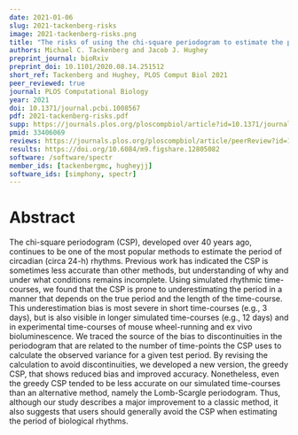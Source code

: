 ```yaml
---
date: 2021-01-06
slug: 2021-tackenberg-risks
image: 2021-tackenberg-risks.png
title: "The risks of using the chi-square periodogram to estimate the period of biological rhythms"
authors: Michael C. Tackenberg and Jacob J. Hughey
preprint_journal: bioRxiv
preprint_doi: 10.1101/2020.08.14.251512
short_ref: Tackenberg and Hughey, PLOS Comput Biol 2021
peer_reviewed: true
journal: PLOS Computational Biology
year: 2021
doi: 10.1371/journal.pcbi.1008567
pdf: 2021-tackenberg-risks.pdf
supp: https://journals.plos.org/ploscompbiol/article?id=10.1371/journal.pcbi.1008567#sec012
pmid: 33406069
reviews: https://journals.plos.org/ploscompbiol/article/peerReview?id=10.1371/journal.pcbi.1008567
results: https://doi.org/10.6084/m9.figshare.12805082
software: /software/spectr
member_ids: [tackenbergmc, hugheyjj]
software_ids: [simphony, spectr]
---
```


# Abstract

The chi-square periodogram (CSP), developed over 40 years ago, continues to be one of the most popular methods to estimate the period of circadian (circa 24-h) rhythms. Previous work has indicated the CSP is sometimes less accurate than other methods, but understanding of why and under what conditions remains incomplete. Using simulated rhythmic time-courses, we found that the CSP is prone to underestimating the period in a manner that depends on the true period and the length of the time-course. This underestimation bias is most severe in short time-courses (e.g., 3 days), but is also visible in longer simulated time-courses (e.g., 12 days) and in experimental time-courses of mouse wheel-running and ex vivo bioluminescence. We traced the source of the bias to discontinuities in the periodogram that are related to the number of time-points the CSP uses to calculate the observed variance for a given test period. By revising the calculation to avoid discontinuities, we developed a new version, the greedy CSP, that shows reduced bias and improved accuracy. Nonetheless, even the greedy CSP tended to be less accurate on our simulated time-courses than an alternative method, namely the Lomb-Scargle periodogram. Thus, although our study describes a major improvement to a classic method, it also suggests that users should generally avoid the CSP when estimating the period of biological rhythms.
